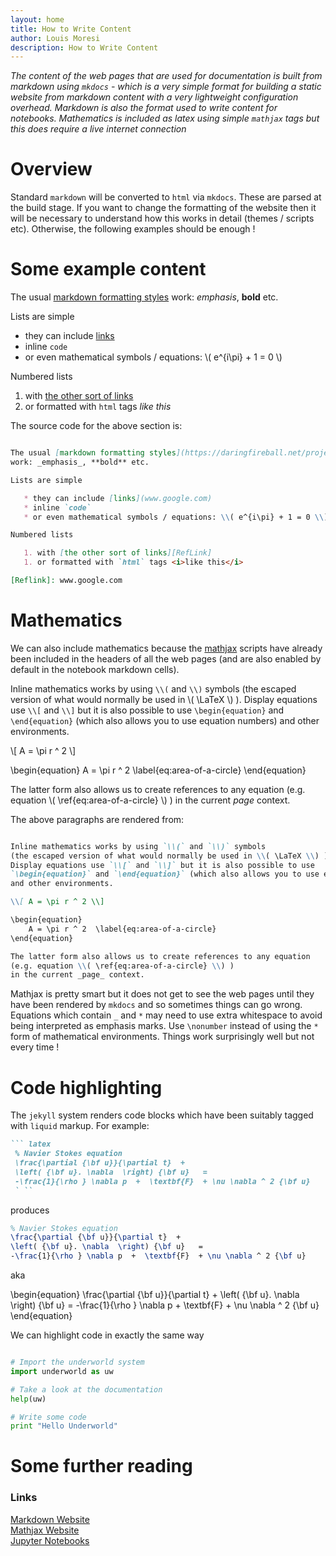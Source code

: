 ```yaml
---
layout: home
title: How to Write Content
author: Louis Moresi
description: How to Write Content
---
```


_The content of the web pages that are used for documentation is built from markdown using `mkdocs` - which is a very simple format for building a static website from markdown content with a very lightweight configuration overhead. Markdown is also the format used to write content for notebooks. Mathematics is included as latex using simple `mathjax` tags but this does require a live internet connection_

# Overview

Standard `markdown` will be converted to `html` via `mkdocs`. These are parsed at the build stage. If you want to change the formatting of the website then it will be necessary to understand how this works in detail (themes / scripts etc). Otherwise, the following examples should be enough !

# Some example content

The usual [markdown formatting styles](https://daringfireball.net/projects/markdown/basics) work: _emphasis_, **bold** etc.

Lists are simple

   * they can include [links](www.google.com)
   * inline `code`
   * or even mathematical symbols / equations: \\( e^{i\pi} + 1 = 0 \\)

Numbered lists

   1. with [the other sort of links][RefLink]
   1. or formatted with `html` tags <i>like this</i>

[Reflink]: www.google.com  

The source code for the above section is:

``` markdown

The usual [markdown formatting styles](https://daringfireball.net/projects/markdown/basics)
work: _emphasis_, **bold** etc.

Lists are simple

   * they can include [links](www.google.com)
   * inline `code`
   * or even mathematical symbols / equations: \\( e^{i\pi} + 1 = 0 \\)

Numbered lists

   1. with [the other sort of links][RefLink]
   1. or formatted with `html` tags <i>like this</i>

[Reflink]: www.google.com  
```

# Mathematics

We can also include mathematics because the [mathjax](http://mathjax.readthedocs.org/en/latest/) scripts have already been included in the headers of all the web pages (and are also enabled by default in the notebook markdown cells).

Inline mathematics works by using `\\(` and `\\)` symbols (the escaped version of what would normally be used in \\( \LaTeX \\) ). Display equations use `\\[` and `\\]` but it is also possible to use `\begin{equation}` and `\end{equation}` (which also allows you to use equation numbers) and other environments.

\\[ A = \pi r ^ 2 \\]

\begin{equation}
    A = \pi r ^ 2  \label{eq:area-of-a-circle}
\end{equation}

The latter form also allows us to create references to any equation (e.g. equation \\( \ref{eq:area-of-a-circle} \\) ) in the current _page_ context.

The above paragraphs are rendered from:

``` markdown

Inline mathematics works by using `\\(` and `\\)` symbols
(the escaped version of what would normally be used in \\( \LaTeX \\) ).
Display equations use `\\[` and `\\]` but it is also possible to use
`\begin{equation}` and `\end{equation}` (which also allows you to use equation numbers)
and other environments.

\\[ A = \pi r ^ 2 \\]

\begin{equation}
    A = \pi r ^ 2  \label{eq:area-of-a-circle}
\end{equation}

The latter form also allows us to create references to any equation
(e.g. equation \\( \ref{eq:area-of-a-circle} \\) )
in the current _page_ context.
```

Mathjax is pretty smart but it does not get to see the web pages until they have been rendered by `mkdocs` and so sometimes things can go wrong. Equations which contain `_` and `*` may need to use extra whitespace to avoid being interpreted as emphasis marks. Use `\nonumber` instead of using the `*` form of mathematical environments. Things work surprisingly well but not every time !

# Code highlighting

The `jekyll` system renders code blocks which have been suitably tagged with `liquid`
markup. For example:

``` markdown
``` latex
 % Navier Stokes equation
 \frac{\partial {\bf u}}{\partial t}  +
 \left( {\bf u}. \nabla  \right) {\bf u}   =
 -\frac{1}{\rho } \nabla p  +  \textbf{F}  + \nu \nabla ^ 2 {\bf u}
 ` ``
```

produces

``` latex
% Navier Stokes equation
\frac{\partial {\bf u}}{\partial t}  +
\left( {\bf u}. \nabla  \right) {\bf u}   =
-\frac{1}{\rho } \nabla p  +  \textbf{F}  + \nu \nabla ^ 2 {\bf u}
```

aka

\begin{equation}
\frac{\partial {\bf u}}{\partial t}  +
\left( {\bf u}. \nabla  \right) {\bf u}   =
-\frac{1}{\rho } \nabla p  +  \textbf{F}  + \nu \nabla ^ 2 {\bf u}
\end{equation}

We can highlight code in exactly the same way

``` python

# Import the underworld system
import underworld as uw

# Take a look at the documentation
help(uw)

# Write some code
print "Hello Underworld"

```


# Some further reading

### Links

[Markdown Website](http://daringfireball.net/projects/markdown/)  
[Mathjax Website](http://docs.mathjax.org)  
[Jupyter Notebooks](http://www.jupyter.org)  
